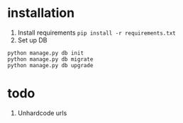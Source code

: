 # installation

1. Install requirements
`pip install -r requirements.txt`
2. Set up DB
```
python manage.py db init
python manage.py db migrate
python manage.py db upgrade
```

# todo

1. Unhardcode urls